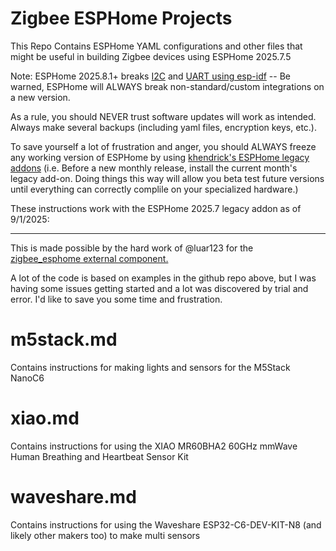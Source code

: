 # Zigbee ESPHome Projects

This Repo Contains ESPHome YAML configurations and other files that might be useful in building Zigbee devices using ESPHome 2025.7.5

Note: ESPHome 2025.8.1+ breaks [I2C](https://github.com/esphome/esphome/issues/10498) and [UART using esp-idf](https://github.com/esphome/esphome/issues/10515) -- Be warned, ESPHome will ALWAYS break non-standard/custom integrations on a new version.

As a rule, you should NEVER trust software updates will work as intended. Always make several backups (including yaml files, encryption keys, etc.).

To save yourself a lot of frustration and anger, you should ALWAYS freeze any working version of ESPHome by using [khendrick's ESPHome legacy addons](https://github.com/khenderick/esphome-legacy-addons)
(i.e. Before a new monthly release, install the current month's legacy add-on. Doing things this way will allow you beta test future versions until everything can correctly complile on your specialized hardware.)

These instructions work with the ESPHome 2025.7 legacy addon as of 9/1/2025:

-----------------------------

This is made possible by the hard work of @luar123  for the [zigbee_esphome external component.](https://github.com/luar123/zigbee_esphome)

A lot of the code is based on examples in the github repo above, but I was having some issues getting started and a lot was discovered by trial and error. I'd like to save you some time and frustration.

# m5stack.md
Contains instructions for making lights and sensors for the M5Stack NanoC6

# xiao.md
Contains instructions for using the XIAO MR60BHA2 60GHz mmWave Human Breathing and Heartbeat Sensor Kit 

# waveshare.md
Contains instructions for using the Waveshare ESP32-C6-DEV-KIT-N8 (and likely other makers too) to make multi sensors
